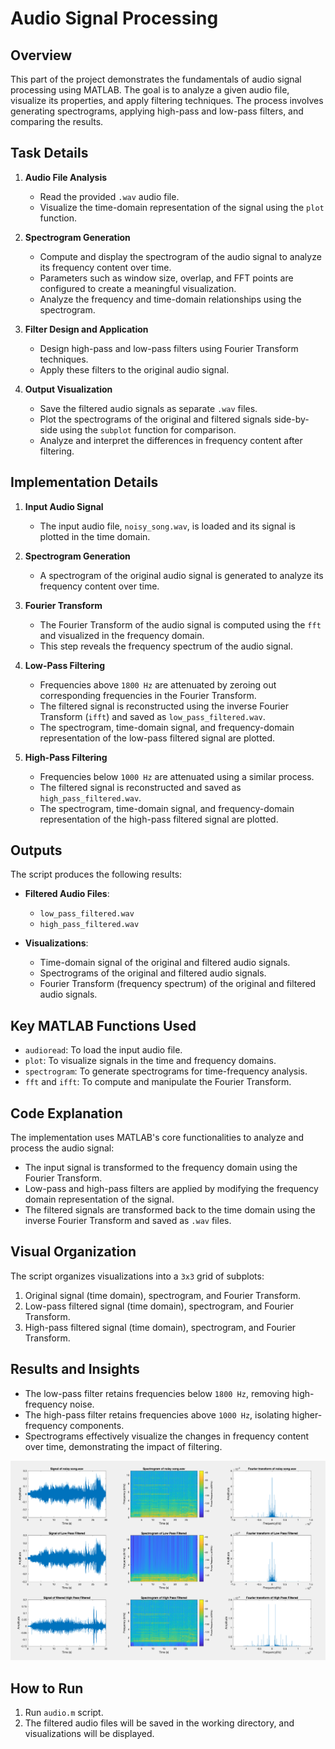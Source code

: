 # Audio Signal Processing

## Overview

This part of the project demonstrates the fundamentals of audio signal processing using MATLAB. The goal is to analyze a given audio file, visualize its properties, and apply filtering techniques. The process involves generating spectrograms, applying high-pass and low-pass filters, and comparing the results.

## Task Details

1. **Audio File Analysis**
   - Read the provided `.wav` audio file.
   - Visualize the time-domain representation of the signal using the `plot` function.

2. **Spectrogram Generation**
   - Compute and display the spectrogram of the audio signal to analyze its frequency content over time.
   - Parameters such as window size, overlap, and FFT points are configured to create a meaningful visualization.
   - Analyze the frequency and time-domain relationships using the spectrogram.

3. **Filter Design and Application**
   - Design high-pass and low-pass filters using Fourier Transform techniques.
   - Apply these filters to the original audio signal.

4. **Output Visualization**
   - Save the filtered audio signals as separate `.wav` files.
   - Plot the spectrograms of the original and filtered signals side-by-side using the `subplot` function for comparison.
   - Analyze and interpret the differences in frequency content after filtering.

## Implementation Details

1. **Input Audio Signal**
   - The input audio file, `noisy_song.wav`, is loaded and its signal is plotted in the time domain.

2. **Spectrogram Generation**
   - A spectrogram of the original audio signal is generated to analyze its frequency content over time.

3. **Fourier Transform**
   - The Fourier Transform of the audio signal is computed using the `fft` and visualized in the frequency domain.
   - This step reveals the frequency spectrum of the audio signal.

4. **Low-Pass Filtering**
   - Frequencies above `1800 Hz` are attenuated by zeroing out corresponding frequencies in the Fourier Transform.
   - The filtered signal is reconstructed using the inverse Fourier Transform (`ifft`) and saved as `low_pass_filtered.wav`.
   - The spectrogram, time-domain signal, and frequency-domain representation of the low-pass filtered signal are plotted.

5. **High-Pass Filtering**
   - Frequencies below `1000 Hz` are attenuated using a similar process.
   - The filtered signal is reconstructed and saved as `high_pass_filtered.wav`.
   - The spectrogram, time-domain signal, and frequency-domain representation of the high-pass filtered signal are plotted.

## Outputs

The script produces the following results:

- **Filtered Audio Files**:
  - `low_pass_filtered.wav`
  - `high_pass_filtered.wav`

- **Visualizations**:
  - Time-domain signal of the original and filtered audio signals.
  - Spectrograms of the original and filtered audio signals.
  - Fourier Transform (frequency spectrum) of the original and filtered audio signals.

## Key MATLAB Functions Used

- `audioread`: To load the input audio file.
- `plot`: To visualize signals in the time and frequency domains.
- `spectrogram`: To generate spectrograms for time-frequency analysis.
- `fft` and `ifft`: To compute and manipulate the Fourier Transform.

## Code Explanation

The implementation uses MATLAB's core functionalities to analyze and process the audio signal:
- The input signal is transformed to the frequency domain using the Fourier Transform.
- Low-pass and high-pass filters are applied by modifying the frequency domain representation of the signal.
- The filtered signals are transformed back to the time domain using the inverse Fourier Transform and saved as `.wav` files.

## Visual Organization

The script organizes visualizations into a `3x3` grid of subplots:
1. Original signal (time domain), spectrogram, and Fourier Transform.
2. Low-pass filtered signal (time domain), spectrogram, and Fourier Transform.
3. High-pass filtered signal (time domain), spectrogram, and Fourier Transform.

## Results and Insights

- The low-pass filter retains frequencies below `1800 Hz`, removing high-frequency noise.
- The high-pass filter retains frequencies above `1000 Hz`, isolating higher-frequency components.
- Spectrograms effectively visualize the changes in frequency content over time, demonstrating the impact of filtering.
  
![Diagrams](Diagrams.png)

## How to Run

1. Run `audio.m` script.
2. The filtered audio files will be saved in the working directory, and visualizations will be displayed.

